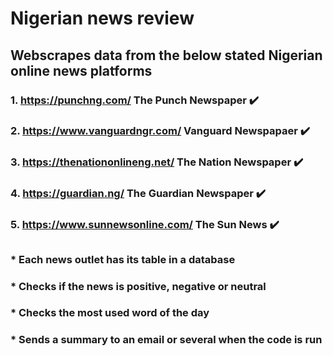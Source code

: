 # Nigerian news review

## Webscrapes data from the below stated Nigerian online news platforms

### 1. https://punchng.com/   The Punch Newspaper         :heavy_check_mark:

### 2. https://www.vanguardngr.com/    Vanguard Newspapaer       :heavy_check_mark:

### 3. https://thenationonlineng.net/    The Nation Newspaper       :heavy_check_mark:

### 4. https://guardian.ng/     The Guardian Newspaper            :heavy_check_mark:

### 5. https://www.sunnewsonline.com/     The Sun News          :heavy_check_mark:

##
##
>


### * Each news outlet has its table in a database
### * Checks if the news is positive, negative or neutral 
### * Checks the most used word of the day
### * Sends a summary to an email or several when the code is run
